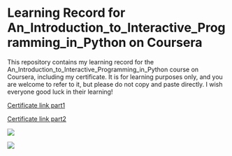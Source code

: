 # Learning Record for An_Introduction_to_Interactive_Programming_in_Python on Coursera

This repository contains my learning record for the An_Introduction_to_Interactive_Programming_in_Python course on Coursera, including my certificate. It is for learning purposes only, and you are welcome to refer to it, but please do not copy and paste directly. I wish everyone good luck in their learning!

[Certificate link part1](https://www.coursera.org/account/accomplishments/verify/LVYAFQHMZDQA)

[Certificate link part2](https://www.coursera.org/account/accomplishments/verify/JHZYHV4SG2YD)

![](https://i.imgur.com/UY2gfFJ.jpg)

![](https://i.imgur.com/cun8PvG.jpg)
